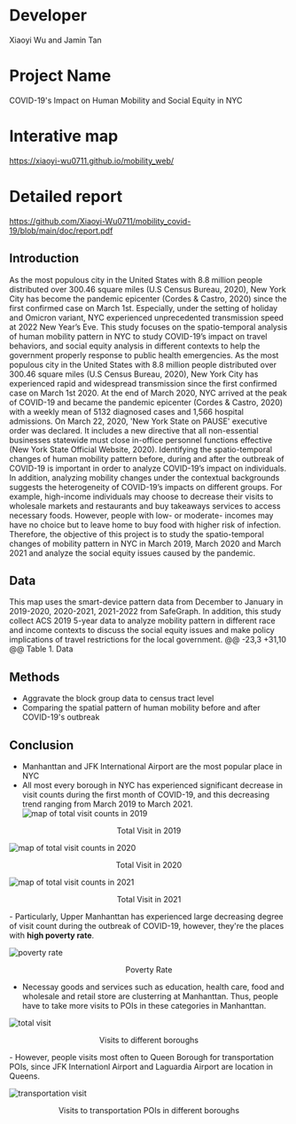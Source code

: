 # Developer
Xiaoyi Wu and Jamin Tan


# Project Name
COVID-19's Impact on Human Mobility and Social Equity in NYC

# Interative map
https://xiaoyi-wu0711.github.io/mobility_web/

# Detailed report 
https://github.com/Xiaoyi-Wu0711/mobility_covid-19/blob/main/doc/report.pdf

## Introduction
As the most populous city in the United States with 8.8 million people distributed over 300.46 square miles (U.S Census Bureau, 2020), New York City has become the pandemic epicenter (Cordes & Castro, 2020) since the first confirmed case on March 1st. Especially, under the setting of holiday and Omicron variant, NYC experienced unprecedented transmission speed at 2022 New Year’s Eve. This study focuses on the spatio-temporal analysis of human mobility pattern in NYC to study COVID-19’s impact on travel behaviors, and social equity analysis in different contexts to help the government properly response to public health emergencies.
As the most populous city in the United States with 8.8 million people distributed over 300.46 square miles (U.S Census Bureau, 2020), New York City has experienced rapid and widespread transmission since the first confirmed case on March 1st 2020. At the end of March 2020, NYC arrived at the peak of COVID-19 and became the pandemic epicenter (Cordes \& Castro, 2020) with a weekly mean of 5132 diagnosed cases and 1,566 hospital admissions. On March 22, 2020, 'New York State on PAUSE' executive order was declared. It includes a new directive that all non-essential businesses statewide must close in-office personnel functions effective (New York State Official Website, 2020). Identifying the spatio-temporal changes of human mobility pattern before, during and after the outbreak of COVID-19 is important in order to analyze COVID-19’s impact on individuals. In addition, analyzing mobility changes under the contextual backgrounds suggests the heterogeneity of COVID-19’s impacts on different groups. For example, high-income individuals may choose to decrease their visits to wholesale markets and restaurants and buy takeaways services to access necessary foods. 
However, people with low- or moderate- incomes may have no choice but to leave home to buy food with higher risk of infection.
Therefore, the objective of this project is to study the spatio-temporal changes of mobility pattern in NYC in March 2019, March 2020 and March 2021 and analyze the social equity issues caused by the pandemic. 

## Data
This map uses the smart-device pattern data from December to January in 2019-2020, 2020-2021, 2021-2022 from SafeGraph. In addition, this study collect ACS 2019 5-year data to analyze mobility pattern in different race and income contexts to discuss the social equity issues and make policy implications of travel restrictions for the local government. 
@@ -23,3 +31,10 @@ Table 1.  Data
## Methods
- Aggravate the block group data to census tract level
- Comparing the spatial pattern of human mobility before and after COVID-19's outbreak


## Conclusion

- Manhanttan and JFK International Airport are the most popular place in NYC
- All most every borough in NYC has experienced significant decrease in visit counts during the first month of COVID-19, and this decreasing trend ranging from March 2019 to March 2021.
![map of total visit counts in 2019](https://github.com/Xiaoyi-Wu0711/mobility_web/blob/main/fig/MAP_TOTAL_2019.png)
<p align="center">
    Total Visit in 2019
</p>

![map of total visit counts in 2020](https://github.com/Xiaoyi-Wu0711/mobility_web/blob/main/fig/MAP_TOTAL_2020.png)
<p align="center">
    Total Visit in 2020
</p>

![map of total visit counts in 2021](https://github.com/Xiaoyi-Wu0711/mobility_web/blob/main/fig/MAP_TOTAL_2021.png)
<p align="center">
    Total Visit in 2021
</p>
- Particularly, Upper Manhanttan has experienced large decreasing degree of visit count during the outbreak of COVID-19, however, they're the places with <b>high poverty rate</b>.

![poverty rate](https://github.com/Xiaoyi-Wu0711/mobility_web/blob/main/fig/poverty_rate.png)
<p align="center">
    Poverty Rate
</p>

- Necessay goods and services such as education, health care, food and wholesale and retail store are clusterring at Manhanttan. Thus, people have to take more visits to POIs in these categories in Manhanttan.

![total visit](https://github.com/Xiaoyi-Wu0711/mobility_web/blob/main/fig/total.png)
<p align="center">
    Visits to different boroughs 
</p>
- However, people visits most often to Queen Borough for transportation POIs, since JFK Internationl Airport and Laguardia Airport are location in Queens.

![transportation visit](https://github.com/Xiaoyi-Wu0711/mobility_web/blob/main/fig/trans.png)
<p align="center">
    Visits to transportation POIs in different boroughs
</p>